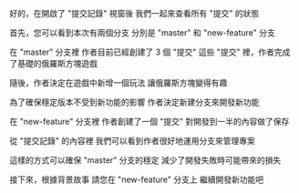 好的，在開啟了 "提交記錄" 視窗後
我們一起來查看所有 "提交" 的狀態

首先，您可以看到本次有兩個分支
分別是 "master" 和 "new-feature" 分支

在 "master" 分支裡
作者目前已經創建了 3 個 "提交"
這些 "提交" 裡，作者完成了基礎的俄羅斯方塊遊戲

隨後，作者決定在遊戲中新增一個玩法
讓俄羅斯方塊變得有趣

為了確保穩定版本不受到新功能的影響
作者決定新建分支來開發新功能

在 "new-feature" 分支裡
作者創建了一個 "提交"
對開發到一半的內容做了保存

從 "提交記錄" 的內容裡
我們可以看到作者很好地運用分支來管理專案

這樣的方式可以確保 "master" 分支的穩定
減少了開發失敗時可能帶來的損失

接下來，根據背景故事
請您在 "new-feature" 分支上
繼續開發新功能吧
